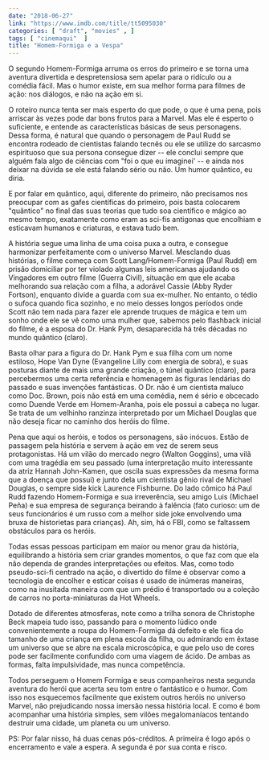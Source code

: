 ```yaml
---
date: "2018-06-27"
link: "https://www.imdb.com/title/tt5095030"
categories: [ "draft", "movies" , ]
tags: [ "cinemaqui"  ]
title: "Homem-Formiga e a Vespa"
---
```

O segundo Homem-Formiga arruma os erros do primeiro e se torna uma aventura divertida e despretensiosa sem apelar para o ridículo ou a comédia fácil. Mas o humor existe, em sua melhor forma para filmes de ação: nos diálogos, e não na ação em si.

O roteiro nunca tenta ser mais esperto do que pode, o que é uma pena, pois arriscar às vezes pode dar bons frutos para a Marvel. Mas ele é esperto o suficiente, e entende as características básicas de seus personagens. Dessa forma, é natural que quando o personagem de Paul Rudd se encontra rodeado de cientistas falando tecnês ou ele se utilize do sarcasmo espirituoso que sua persona consegue dizer -- ele conclui sempre que alguém fala algo de ciências com "foi o que eu imaginei' -- e ainda nos deixar na dúvida se ele está falando sério ou não. Um humor quântico, eu diria.

E por falar em quântico, aqui, diferente do primeiro, não precisamos nos preocupar com as gafes científicas do primeiro, pois basta colocarem "quântico" no final das suas teorias que tudo soa científico e mágico ao mesmo tempo, exatamente como eram as sci-fis antigonas que encolhiam e esticavam humanos e criaturas, e estava tudo bem.

A história segue uma linha de uma coisa puxa a outra, e consegue harmonizar perfeitamente com o universo Marvel. Mesclando duas histórias, o filme começa com Scott Lang/Homem-Formiga (Paul Rudd) em prisão domiciliar por ter violado algumas leis americanas ajudando os Vingadores em outro filme (Guerra Civil), situação em que ele acaba melhorando sua relação com a filha, a adorável Cassie (Abby Ryder Fortson), enquanto divide a guarda com sua ex-mulher. No entanto, o tédio o sufoca quando fica sozinho, e no meio desses longos períodos onde Scott não tem nada para fazer ele aprende truques de mágica e tem um sonho onde ele se vê como uma mulher que, sabemos pelo flashback inicial do filme, é a esposa do Dr. Hank Pym, desaparecida há três décadas no mundo quântico (claro).

Basta olhar para a figura do Dr. Hank Pym e sua filha com um nome estiloso, Hope Van Dyne (Evangeline Lilly com energia de sobra), e suas posturas diante de mais uma grande criação, o túnel quântico (claro), para percebermos uma certa referência e homenagem às figuras lendárias do passado e suas invenções fantásticas. O Dr. não é um cientista maluco como Doc. Brown, pois não está em uma comédia, nem é sério e obcecado como Duende Verde em Homem-Aranha, pois ele possui a cabeça no lugar. Se trata de um velhinho ranzinza interpretado por um Michael Douglas que não deseja ficar no caminho dos heróis do filme.

Pena que aqui os heróis, e todos os personagens, são inócuos. Estão de passagem pela história e servem à ação em vez de serem seus protagonistas. Há um vilão do mercado negro (Walton Goggins), uma vilã com uma tragédia em seu passado (uma interpretação muito interessante da atriz Hannah John-Kamen, que oscila suas expressões da mesma forma que a doença que possui) e junto dela um cientista gênio rival de Michael Douglas, o sempre side kick Laurence Fishburne. Do lado cômico há Paul Rudd fazendo Homem-Formiga e sua irreverência, seu amigo Luis (Michael Peña) e sua empresa de segurança beirando à falência (fato curioso: um de seus funcionários é um russo com a melhor side joke envolvendo uma bruxa de historietas para crianças). Ah, sim, há o FBI, como se faltassem obstáculos para os heróis.

Todas essas pessoas participam em maior ou menor grau da história, equilibrando a história sem criar grandes momentos, o que faz com que ela não dependa de grandes interpretações ou efeitos. Mas, como todo pseudo-sci-fi centrado na ação, o divertido do filme é observar como a tecnologia de encolher e esticar coisas é usado de inúmeras maneiras, como na inusitada maneira com que um prédio é transportado ou a coleção de carros no porta-miniaturas da Hot Wheels.

Dotado de diferentes atmosferas, note como a trilha sonora de Christophe Beck mapeia tudo isso, passando para o momento lúdico onde convenientemente a roupa do Homem-Formiga dá defeito e ele fica do tamanho de uma criança em plena escola da filha, ou admirando em êxtase um universo que se abre na escala microscópica, e que pelo uso de cores pode ser facilmente confundido com uma viagem de ácido. De ambas as formas, falta impulsividade, mas nunca competência.

Todos perseguem o Homem Formiga e seus companheiros nesta segunda aventura do herói que acerta seu tom entre o fantástico e o humor. Com isso nos esquecemos facilmente que existem outros heróis no universo Marvel, não prejudicando nossa imersão nessa história local. E como é bom acompanhar uma história simples, sem vilões megalomaníacos tentando destruir uma cidade, um planeta ou um universo.

PS: Por falar nisso, há duas cenas pós-créditos. A primeira é logo após o encerramento e vale a espera. A segunda é por sua conta e risco.
